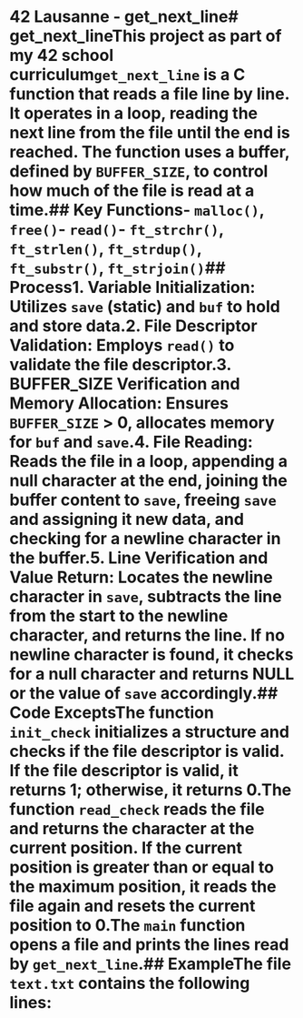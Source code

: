 # 42 Lausanne - get_next_line# get_next_lineThis project as part of my 42 school curriculum`get_next_line` is a C function that reads a file line by line. It operates in a loop, reading the next line from the file until the end is reached. The function uses a buffer, defined by `BUFFER_SIZE`, to control how much of the file is read at a time.## Key Functions- `malloc()`, `free()`- `read()`- `ft_strchr()`, `ft_strlen()`, `ft_strdup()`, `ft_substr()`, `ft_strjoin()`## Process1. **Variable Initialization**: Utilizes `save` (static) and `buf` to hold and store data.2. **File Descriptor Validation**: Employs `read()` to validate the file descriptor.3. **BUFFER_SIZE Verification and Memory Allocation**: Ensures `BUFFER_SIZE` > 0, allocates memory for `buf` and `save`.4. **File Reading**: Reads the file in a loop, appending a null character at the end, joining the buffer content to `save`, freeing `save` and assigning it new data, and checking for a newline character in the buffer.5. **Line Verification and Value Return**: Locates the newline character in `save`, subtracts the line from the start to the newline character, and returns the line. If no newline character is found, it checks for a null character and returns NULL or the value of `save` accordingly.## Code ExceptsThe function `init_check` initializes a structure and checks if the file descriptor is valid. If the file descriptor is valid, it returns 1; otherwise, it returns 0.The function `read_check` reads the file and returns the character at the current position. If the current position is greater than or equal to the maximum position, it reads the file again and resets the current position to 0.The `main` function opens a file and prints the lines read by `get_next_line`.## ExampleThe file `text.txt` contains the following lines:
